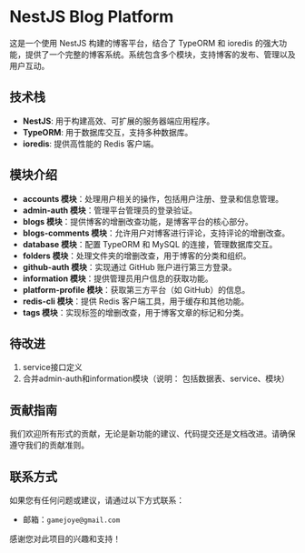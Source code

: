 # NestJS Blog Platform

这是一个使用 NestJS 构建的博客平台，结合了 TypeORM 和 ioredis 的强大功能，提供了一个完整的博客系统。系统包含多个模块，支持博客的发布、管理以及用户互动。

## 技术栈

- **NestJS**: 用于构建高效、可扩展的服务器端应用程序。
- **TypeORM**: 用于数据库交互，支持多种数据库。
- **ioredis**: 提供高性能的 Redis 客户端。

## 模块介绍

- **accounts 模块**：处理用户相关的操作，包括用户注册、登录和信息管理。
- **admin-auth 模块**：管理平台管理员的登录验证。
- **blogs 模块**：提供博客的增删改查功能，是博客平台的核心部分。
- **blogs-comments 模块**：允许用户对博客进行评论，支持评论的增删改查。
- **database 模块**：配置 TypeORM 和 MySQL 的连接，管理数据库交互。
- **folders 模块**：处理文件夹的增删改查，用于博客的分类和组织。
- **github-auth 模块**：实现通过 GitHub 账户进行第三方登录。
- **information 模块**：提供管理员用户信息的获取功能。
- **platform-profile 模块**：获取第三方平台（如 GitHub）的信息。
- **redis-cli 模块**：提供 Redis 客户端工具，用于缓存和其他功能。
- **tags 模块**：实现标签的增删改查，用于博客文章的标记和分类。

## 待改进

1. service接口定义
2. 合并admin-auth和information模块（说明： 包括数据表、service、模块）

## 贡献指南

我们欢迎所有形式的贡献，无论是新功能的建议、代码提交还是文档改进。请确保遵守我们的贡献准则。

## 联系方式

如果您有任何问题或建议，请通过以下方式联系：

- 邮箱：`gamejoye@gmail.com`

感谢您对此项目的兴趣和支持！
